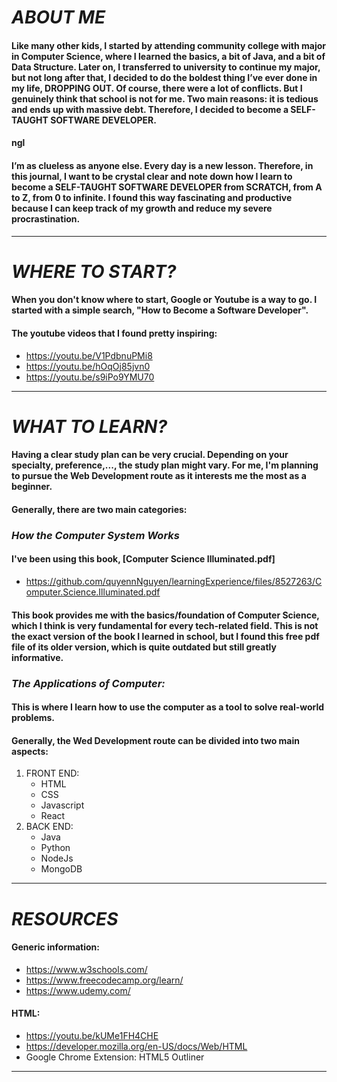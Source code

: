 # *ABOUT ME*

#### Like many other kids, I started by attending community college with major in Computer Science, where I learned the basics, a bit of Java, and a bit of Data Structure. Later on, I transferred to university to continue my major, but not long after that, I decided to do the boldest thing I’ve ever done in my life, DROPPING OUT. Of course, there were a lot of conflicts. But I genuinely think that school is not for me. Two main reasons: it is tedious and ends up with massive debt. Therefore, I decided to become a SELF-TAUGHT SOFTWARE DEVELOPER.

#### ngl

#### I’m as clueless as anyone else. Every day is a new lesson. Therefore, in this journal, I want to be crystal clear and note down how I learn to become a SELF-TAUGHT SOFTWARE DEVELOPER from SCRATCH, from A to Z, from 0 to infinite. I found this way fascinating and productive because I can keep track of my growth and reduce my severe procrastination.

***

# *WHERE TO START?*

#### When you don't know where to start, Google or Youtube is a way to go. I started with a simple search, "How to Become a Software Developer".
#### The youtube videos that I found pretty inspiring:
* https://youtu.be/V1PdbnuPMi8
* https://youtu.be/hOqOj85jvn0
* https://youtu.be/s9iPo9YMU70

***

# *WHAT TO LEARN?*

#### Having a clear study plan can be very crucial. Depending on your specialty, preference,..., the study plan might vary. For me, I'm planning to pursue the Web Development route as it interests me the most as a beginner.
#### Generally, there are two main categories:

### _How the Computer System Works_
#### I've been using this book, [Computer Science Illuminated.pdf]
* https://github.com/quyennNguyen/learningExperience/files/8527263/Computer.Science.Illuminated.pdf
#### This book provides me with the basics/foundation of Computer Science, which I think is very fundamental for every tech-related field. This is not the exact version of the book I learned in school, but I found this free pdf file of its older version, which is quite outdated but still greatly informative.

### _The Applications of Computer:_
#### This is where I learn how to use the computer as a tool to solve real-world problems.
#### Generally, the Wed Development route can be divided into two main aspects:
1. FRONT END:
   * HTML
   * CSS
   * Javascript
   * React
2. BACK END:
   * Java
   * Python
   * NodeJs
   * MongoDB

***

# *RESOURCES*

#### Generic information:
* https://www.w3schools.com/
* https://www.freecodecamp.org/learn/
* https://www.udemy.com/
#### HTML:
* https://youtu.be/kUMe1FH4CHE
* https://developer.mozilla.org/en-US/docs/Web/HTML
* Google Chrome Extension: HTML5 Outliner

***
